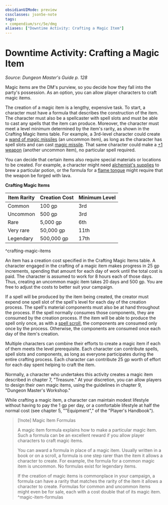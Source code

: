 ```yaml
---
obsidianUIMode: preview
cssclasses: json5e-note
tags:
- compendium/src/5e/dmg
aliases: ["Downtime Activity: Crafting a Magic Item"]
---
```

# Downtime Activity: Crafting a Magic Item
*Source: Dungeon Master's Guide p. 128* 

Magic items are the DM's purview, so you decide how they fall into the party's possession. As an option, you can allow player characters to craft magic items.

The creation of a magic item is a lengthy, expensive task. To start, a character must have a formula that describes the construction of the item. The character must also be a spellcaster with spell slots and must be able to cast any spells that the item can produce. Moreover, the character must meet a level minimum determined by the item's rarity, as shown in the Crafting Magic Items table. For example, a 3rd-level character could create a [wand of magic missiles](/3-Mechanics/CLI/items/wand-of-magic-missiles.md) (an uncommon item), as long as the character has spell slots and can cast [magic missile](/3-Mechanics/CLI/spells/magic-missile.md). That same character could make a [+1 weapon](/3-Mechanics/CLI/items/1-weapon.md) (another uncommon item), no particular spell required.

You can decide that certain items also require special materials or locations to be created. For example, a character might need [alchemist's supplies](/3-Mechanics/CLI/items/alchemists-supplies.md) to brew a particular potion, or the formula for a [flame tongue](/3-Mechanics/CLI/items/flame-tongue.md) might require that the weapon be forged with lava.

**Crafting Magic Items**

| Item Rarity | Creation Cost | Minimum Level |
|-------------|---------------|---------------|
| Common | 100 gp | 3rd |
| Uncommon | 500 gp | 3rd |
| Rare | 5,000 gp | 6th |
| Very rare | 50,000 gp | 11th |
| Legendary | 500,000 gp | 17th |
^crafting-magic-items

An item has a creation cost specified in the Crafting Magic Items table. A character engaged in the crafting of a magic item makes progress in 25 gp increments, spending that amount for each day of work until the total cost is paid. The character is assumed to work for 8 hours each of those days. Thus, creating an uncommon magic item takes 20 days and 500 gp. You are free to adjust the costs to better suit your campaign.

If a spell will be produced by the item being created, the creator must expend one spell slot of the spell's level for each day of the creation process. The spell's material components must also be at hand throughout the process. If the spell normally consumes those components, they are consumed by the creation process. If the item will be able to produce the spell only once, as with a [spell scroll](/3-Mechanics/CLI/items/spell-scroll.md), the components are consumed only once by the process. Otherwise, the components are consumed once each day of the item's creation.

Multiple characters can combine their efforts to create a magic item if each of them meets the level prerequisite. Each character can contribute spells, spell slots and components, as long as everyone participates during the entire crafting process. Each character can contribute 25 gp worth of effort for each day spent helping to craft the item.

Normally, a character who undertakes this activity creates a magic item described in chapter 7, "Treasure." At your discretion, you can allow players to design their own magic items, using the guidelines in chapter 9, "Dungeon Master's Workshop."

While crafting a magic item, a character can maintain modest lifestyle without having to pay the 1 gp per day, or a comfortable lifestyle at half the normal cost (see chapter 5, ""Equipment"," of the "Player's Handbook").

> [!note] Magic Item Formulas
> 
> A magic item formula explains how to make a particular magic item. Such a formula can be an excellent reward if you allow player characters to craft magic items.
> 
> You can award a formula in place of a magic item. Usually written in a book or on a scroll, a formula is one step rarer than the item it allows a character to create. For example, the formula for a common magic item is uncommon. No formulas exist for legendary items.
> 
> If the creation of magic items is commonplace in your campaign, a formula can have a rarity that matches the rarity of the item it allows a character to create. Formulas for common and uncommon items might even be for sale, each with a cost double that of its magic item.
^magic-item-formulas